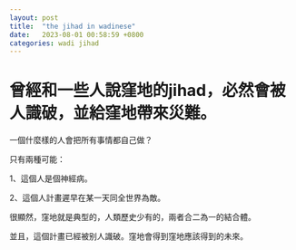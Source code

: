 ```yaml
---
layout: post
title:  "the jihad in wadinese"
date:   2023-08-01 00:58:59 +0800
categories: wadi jihad
---
```


# 曾經和一些人說窪地的jihad，必然會被人識破，並給窪地帶來災難。  


一個什麼樣的人會把所有事情都自己做？  

只有兩種可能：

1、這個人是個神經病。  

2、這個人計畫遲早在某一天同全世界為敵。  

很顯然，窪地就是典型的，人類歷史少有的，兩者合二為一的結合體。

並且，這個計畫已經被别人識破。窪地會得到窪地應該得到的未來。
